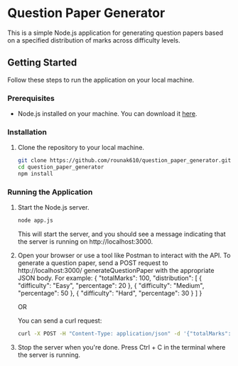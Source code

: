 # Question Paper Generator

This is a simple Node.js application for generating question papers based on a specified distribution of marks across difficulty levels.

## Getting Started

Follow these steps to run the application on your local machine.

### Prerequisites

- Node.js installed on your machine. You can download it [here](https://nodejs.org/).

### Installation

1. Clone the repository to your local machine.

   ```bash
   git clone https://github.com/rounak610/question_paper_generator.git
   cd question_paper_generator
   npm install
   ```

### Running the Application

1. Start the Node.js server.

    ```bash
   node app.js
   ```

   This will start the server, and you should see a message indicating that the server is running on http://localhost:3000.

2. Open your browser or use a tool like Postman to interact with the API. To generate a question paper, send a POST request to http://localhost:3000/        generateQuestionPaper with the appropriate JSON body. For example:
    {
  "totalMarks": 100,
  "distribution": [
    { "difficulty": "Easy", "percentage": 20 },
    { "difficulty": "Medium", "percentage": 50 },
    { "difficulty": "Hard", "percentage": 30 }
    ]
    }

    OR

    You can send a curl request:

    ```bash
    curl -X POST -H "Content-Type: application/json" -d '{"totalMarks":100,"distribution":[{"difficulty":"Easy","percentage":20},{"difficulty":"Medium","percentage":50},{"difficulty":"Hard","percentage":30}]}' http://localhost:3000/generateQuestionPaper
    ```

3. Stop the server when you're done. Press Ctrl + C in the terminal where the server is running.
